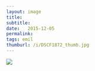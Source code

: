 ```yaml
---
layout: image
title: 
subtitle: 
date:   2015-12-05
permalink: 
tags: emil
thumburl: /i/DSCF1872_thumb.jpg
---
```

![]({{site.url}}/i/DSCF1872_thumb.jpg)
